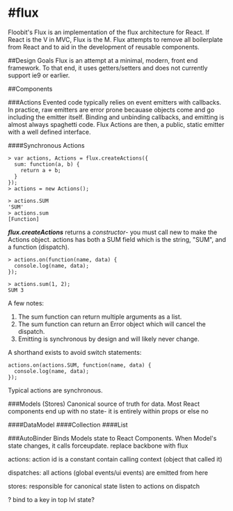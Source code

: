 #flux
====

Floobit's Flux is an implementation of the flux architecture for React.  If React is the V in MVC, Flux is the M. Flux attempts to remove all boilerplate from React and to aid in the development of reusable components. 

##Design Goals
Flux is an attempt at a minimal, modern, front end framework.  To that end, it uses getters/setters and does not currently support ie9 or earlier.

##Components

###Actions
Evented code typically relies on event emitters with callbacks.  In practice, raw emitters are error prone becauase objects come and go including the emitter itself.  Binding and unbinding callbacks, and emitting is almost always spaghetti code.  Flux Actions are then, a public, static emitter with a well defined interface.  

####Synchronous Actions
```
> var actions, Actions = flux.createActions({
  sum: function(a, b) {
    return a + b;
  }
});
> actions = new Actions();

> actions.SUM
'SUM'
> actions.sum
[Function]
```
***flux.createActions*** returns a *constructor*- you must call new to make the Actions object.  actions has both a SUM field which is the string, "SUM", and a function (dispatch).

```
> actions.on(function(name, data) {
  console.log(name, data);
});

> actions.sum(1, 2);
SUM 3
```

A few notes:
1. The sum function can return multiple arguments as a list.  
2. The sum function can return an Error object which will cancel the dispatch.
3. Emitting is synchronous by design and will likely never change.

A shorthand exists to avoid switch statements:
```
actions.on(actions.SUM, function(name, data) {
  console.log(name, data);
});
```


Typical actions are synchronous.  

###Models (Stores)
Canonical source of truth for data.  Most React components end up with no state- it is entirely within props or else no 

####DataModel
####Collection
####List

###AutoBinder
Binds Models state to React Components.  When Model's state changes, it calls forceupdate.
replace backbone with flux

actions:
  action id is a constant
  contain calling context (object that called it)

dispatches:
  all actions (global events/ui events) are emitted from here

stores:
  responsible for canonical state
  listen to actions on dispatch

   ?
    bind to a key in top lvl state?

